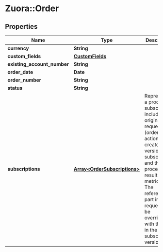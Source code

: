 # Zuora::Order

## Properties
Name | Type | Description | Notes
------------ | ------------- | ------------- | -------------
**currency** | **String** |  | [optional] 
**custom_fields** | [**CustomFields**](CustomFields.md) |  | [optional] 
**existing_account_number** | **String** |  | [optional] 
**order_date** | **Date** |  | [optional] 
**order_number** | **String** |  | [optional] 
**status** | **String** |  | [optional] 
**subscriptions** | [**Array&lt;OrderSubscriptions&gt;**](OrderSubscriptions.md) | Represents a processed subscription, including the origin request (order actions) that create this version of subscription and the processing result (order metrics). The reference part in the request will be overridden with the info in the new subscription version. | [optional] 


